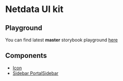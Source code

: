 # Netdata UI kit

## Playground

You can find latest **master** storybook playground [here](https://netdata.github.io/netdata-ui/)

## Components

- [Icon](https://github.com/netdata/netdata-ui/blob/master/src/components/icon/README.md)
- [Sidebar PortalSidebar](https://github.com/netdata/netdata-ui/blob/master/src/components/sidebar/README.md)
